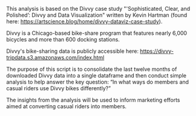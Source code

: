 This analysis is based on the Divvy case study "'Sophisticated, Clear, and Polished’: Divvy and Data Visualization" written by Kevin Hartman (found here: https://artscience.blog/home/divvy-dataviz-case-study). 

Divvy is a Chicago-based bike-share program that features nearly 6,000 bicycles and more than 600 docking stations.

Divvy's bike-sharing data is publicly accessible here: https://divvy-tripdata.s3.amazonaws.com/index.html

The purpose of this script is to consolidate the last twelve months of downloaded Divvy data into a single dataframe and then conduct simple analysis to help answer the key question: “In what ways do members and casual riders use Divvy bikes differently?”

The insights from the analysis will be used to inform marketing efforts aimed at converting casual riders into members. 